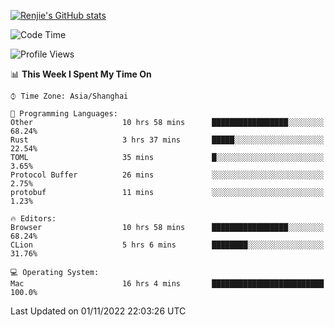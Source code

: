 [![Renjie's GitHub stats](https://github-readme-stats.vercel.app/api?username=liurenjie1024&show_icons=true&theme=chartreuse-dark)](https://github.com/anuraghazra/github-readme-stats)

<!--START_SECTION:waka-->
![Code Time](http://img.shields.io/badge/Code%20Time-279%20hrs%2024%20mins-blue)

![Profile Views](http://img.shields.io/badge/Profile%20Views-19-blue)

📊 **This Week I Spent My Time On** 

```text
⌚︎ Time Zone: Asia/Shanghai

💬 Programming Languages: 
Other                    10 hrs 58 mins      █████████████████░░░░░░░░   68.24% 
Rust                     3 hrs 37 mins       █████░░░░░░░░░░░░░░░░░░░░   22.54% 
TOML                     35 mins             █░░░░░░░░░░░░░░░░░░░░░░░░   3.65% 
Protocol Buffer          26 mins             ░░░░░░░░░░░░░░░░░░░░░░░░░   2.75% 
protobuf                 11 mins             ░░░░░░░░░░░░░░░░░░░░░░░░░   1.23%

🔥 Editors: 
Browser                  10 hrs 58 mins      █████████████████░░░░░░░░   68.24% 
CLion                    5 hrs 6 mins        ████████░░░░░░░░░░░░░░░░░   31.76%

💻 Operating System: 
Mac                      16 hrs 4 mins       █████████████████████████   100.0%

```


 Last Updated on 01/11/2022 22:03:26 UTC
<!--END_SECTION:waka-->

